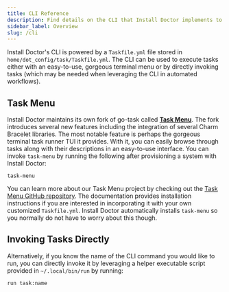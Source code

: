 ```yaml
---
title: CLI Reference
description: Find details on the CLI that Install Doctor implements to handle all the post-provision tasks that you will find useful. Learn how to backup browser settings to S3 buckets with a one-liner and more.
sidebar_label: Overview
slug: /cli
---
```


Install Doctor's CLI is powered by a `Taskfile.yml` file stored in `home/dot_config/task/Taskfile.yml`. The CLI can be used to execute tasks either with an easy-to-use, gorgeous terminal menu or by directly invoking tasks (which may be needed when leveraging the CLI in automated workflows).

## Task Menu

Install Doctor maintains its own fork of go-task called **[Task Menu](https://github.com/megabyte-labs/task-menu)**. The fork introduces several new features including the integration of several Charm Bracelet libraries. The most notable feature is perhaps the gorgeous terminal task runner TUI it provides. With it, you can easily browse through tasks along with their descriptions in an easy-to-use interface. You can invoke `task-menu` by running the following after provisioning a system with Install Doctor:

```shell
task-menu
```

You can learn more about our Task Menu project by checking out the [Task Menu GitHub repository](https://github.com/megabyte-labs/task-menu). The documentation provides installation instructions if you are interested in incorporating it with your own customized `Taskfile.yml`. Install Doctor automatically installs `task-menu` so you normally do not have to worry about this though.

## Invoking Tasks Directly

Alternatively, if you know the name of the CLI command you would like to run, you can directly invoke it by leveraging a helper executable script provided in `~/.local/bin/run` by running:

```shell
run task:name
```